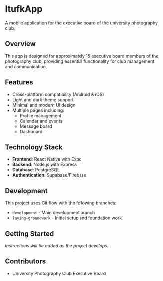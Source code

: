 # ItufkApp

A mobile application for the executive board of the university photography club.

## Overview

This app is designed for approximately 15 executive board members of the photography club, providing essential functionality for club management and communication.

## Features

- Cross-platform compatibility (Android & iOS)
- Light and dark theme support
- Minimal and modern UI design
- Multiple pages including:
  - Profile management
  - Calendar and events
  - Message board
  - Dashboard

## Technology Stack

- **Frontend**: React Native with Expo
- **Backend**: Node.js with Express
- **Database**: PostgreSQL
- **Authentication**: Supabase/Firebase

## Development

This project uses Git flow with the following branches:
- `development` - Main development branch
- `laying-groundwork` - Initial setup and foundation work

## Getting Started

*Instructions will be added as the project develops...*

## Contributors

- University Photography Club Executive Board
